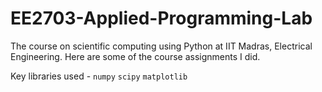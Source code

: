 # EE2703-Applied-Programming-Lab
The course on scientific computing using Python at IIT Madras, Electrical Engineering. Here are some of the course assignments I did. 

Key libraries used - `numpy` `scipy` `matplotlib`
